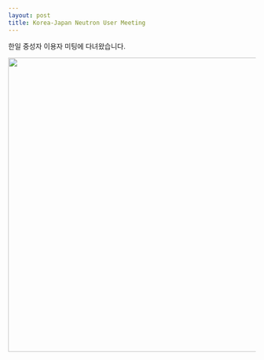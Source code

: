 ```yaml
---
layout: post
title: Korea-Japan Neutron User Meeting
---
```


한일 중성자 이용자 미팅에 다녀왔습니다.

<img src='/images/images_post/20180109_KJ.jpg' width='600'>
